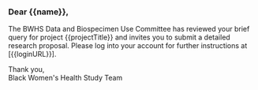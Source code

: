 ### Dear {{name}},

The BWHS Data and Biospecimen Use Committee has reviewed your brief query for project {{projectTitle}} and invites you to submit a detailed research proposal. Please log into your account for further instructions at [{{loginURL}}].

Thank you,  
Black Women's Health Study Team
